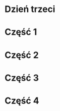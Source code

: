 <!SLIDE title-slide transition=fade>

# Dzień trzeci #

<!SLIDE title-slide transition=fade>

# Część 1 #

<!SLIDE title-slide transition=fade>

# Część 2 #

<!SLIDE title-slide transition=fade>

# Część 3 #

<!SLIDE title-slide transition=fade>

# Część 4 #

